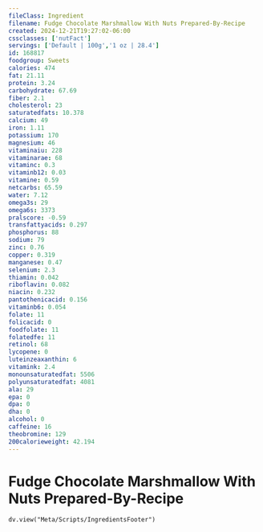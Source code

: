 ```yaml
---
fileClass: Ingredient
filename: Fudge Chocolate Marshmallow With Nuts Prepared-By-Recipe
created: 2024-12-21T19:27:02-06:00
cssclasses: ['nutFact']
servings: ['Default | 100g','1 oz | 28.4']
id: 168817
foodgroup: Sweets
calories: 474
fat: 21.11
protein: 3.24
carbohydrate: 67.69
fiber: 2.1
cholesterol: 23
saturatedfats: 10.378
calcium: 49
iron: 1.11
potassium: 170
magnesium: 46
vitaminaiu: 228
vitaminarae: 68
vitaminc: 0.3
vitaminb12: 0.03
vitamine: 0.59
netcarbs: 65.59
water: 7.12
omega3s: 29
omega6s: 3373
pralscore: -0.59
transfattyacids: 0.297
phosphorus: 88
sodium: 79
zinc: 0.76
copper: 0.319
manganese: 0.47
selenium: 2.3
thiamin: 0.042
riboflavin: 0.082
niacin: 0.232
pantothenicacid: 0.156
vitaminb6: 0.054
folate: 11
folicacid: 0
foodfolate: 11
folatedfe: 11
retinol: 68
lycopene: 0
luteinzeaxanthin: 6
vitamink: 2.4
monounsaturatedfat: 5506
polyunsaturatedfat: 4081
ala: 29
epa: 0
dpa: 0
dha: 0
alcohol: 0
caffeine: 16
theobromine: 129
200calorieweight: 42.194
---
```


# Fudge Chocolate Marshmallow With Nuts Prepared-By-Recipe

```dataviewjs
dv.view("Meta/Scripts/IngredientsFooter")
```